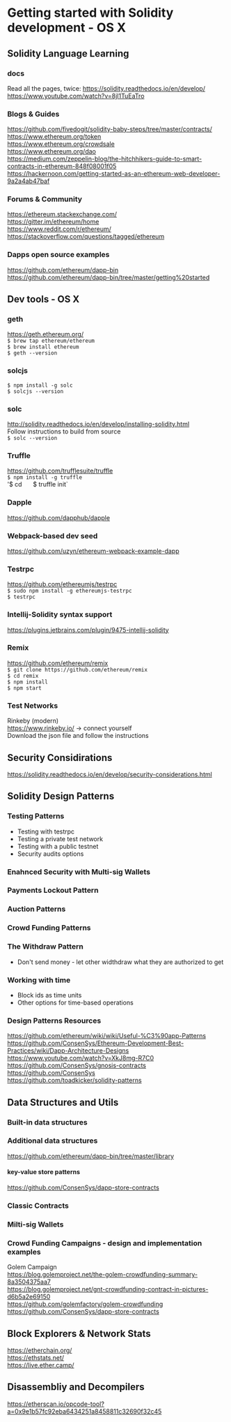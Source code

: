 # Getting started with Solidity development - OS X

## Solidity Language Learning

### docs
Read all the pages, twice: https://solidity.readthedocs.io/en/develop/  
https://www.youtube.com/watch?v=8jI1TuEaTro  

### Blogs & Guides
https://github.com/fivedogit/solidity-baby-steps/tree/master/contracts/  
https://www.ethereum.org/token    
https://www.ethereum.org/crowdsale  
https://www.ethereum.org/dao  
https://medium.com/zeppelin-blog/the-hitchhikers-guide-to-smart-contracts-in-ethereum-848f08001f05  
https://hackernoon.com/getting-started-as-an-ethereum-web-developer-9a2a4ab47baf  

### Forums & Community
https://ethereum.stackexchange.com/  
https://gitter.im/ethereum/home  
https://www.reddit.com/r/ethereum/  
https://stackoverflow.com/questions/tagged/ethereum  

### Dapps open source examples
https://github.com/ethereum/dapp-bin  
https://github.com/ethereum/dapp-bin/tree/master/getting%20started  

## Dev tools - OS X

### geth
https://geth.ethereum.org/  
`$ brew tap ethereum/ethereum`  
`$ brew install ethereum`  
`$ geth --version`  

### solcjs
`$ npm install -g solc`  
`$ solcjs --version`  

### solc
http://solidity.readthedocs.io/en/develop/installing-solidity.html  
Follow instructions to build from source  
`$ solc --version`  

### Truffle
https://github.com/trufflesuite/truffle  
`$ npm install -g truffle`  
'$ cd <new-project-folder>`  
`$ truffle init`  

### Dapple
https://github.com/dapphub/dapple   

### Webpack-based dev seed
https://github.com/uzyn/ethereum-webpack-example-dapp  

### Testrpc
https://github.com/ethereumjs/testrpc  
`$ sudo npm install -g ethereumjs-testrpc`  
`$ testrpc`  

### Intellij-Solidity syntax support
https://plugins.jetbrains.com/plugin/9475-intellij-solidity  

### Remix
https://github.com/ethereum/remix  
`$ git clone https://github.com/ethereum/remix`  
`$ cd remix`  
`$ npm install`  
`$ npm start`  

### Test Networks

Rinkeby (modern)  
https://www.rinkeby.io/  -> connect yourself  
Download the json file and follow the instructions  

## Security Considirations

https://solidity.readthedocs.io/en/develop/security-considerations.html


## Solidity Design Patterns

### Testing Patterns
* Testing with testrpc
* Testing a private test network
* Testing with a public testnet
* Security audits options

### Enahnced Security with Multi-sig Wallets

### Payments Lockout Pattern

### Auction Patterns

### Crowd Funding Patterns

### The Withdraw Pattern
* Don't send money - let other widthdraw what they are authorized to get

### Working with time
* Block ids as time units
* Other options for time-based operations

### Design Patterns Resources
https://github.com/ethereum/wiki/wiki/Useful-%C3%90app-Patterns  
https://github.com/ConsenSys/Ethereum-Development-Best-Practices/wiki/Dapp-Architecture-Designs  
https://www.youtube.com/watch?v=XkJ8mg-R7C0  
https://github.com/ConsenSys/gnosis-contracts  
https://github.com/ConsenSys  
https://github.com/toadkicker/solidity-patterns  

## Data Structures and Utils

### Built-in data structures

### Additional data structures
https://github.com/ethereum/dapp-bin/tree/master/library  

#### key-value store patterns
https://github.com/ConsenSys/dapp-store-contracts  

### Classic Contracts

### Milti-sig Wallets

### Crowd Funding Campaigns - design and implementation examples
Golem Campaign    
https://blog.golemproject.net/the-golem-crowdfunding-summary-8a3504375aa7  
https://blog.golemproject.net/gnt-crowdfunding-contract-in-pictures-d6b5a2e69150  
https://github.com/golemfactory/golem-crowdfunding  
https://github.com/ConsenSys/dapp-store-contracts  

## Block Explorers & Network Stats
https://etherchain.org/  
https://ethstats.net/  
https://live.ether.camp/  

## Disassembliy and Decompilers
https://etherscan.io/opcode-tool?a=0x9e1b57fc92eba6434251a8458811c32690f32c45  







